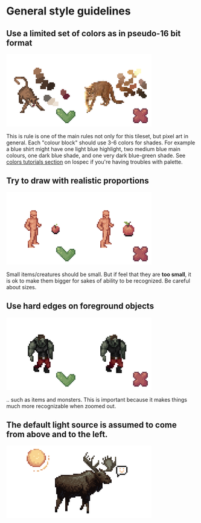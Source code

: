 # General style guidelines

## Use a limited set of colors as in pseudo-16 bit format

![colors](image/colors.png)

This is rule is one of the main rules not only for this tileset, but pixel art in general. 
Each "colour block" should use 3-6 colors for shades. For example a blue shirt might have one light blue highlight, two medium blue main colours, one dark blue shade, and one very dark blue-green shade. 
See [colors tutorials section](https://lospec.com/pixel-art-tutorials/tags/colors) on lospec if you're having troubles with palette.

## Try to draw with realistic proportions

![proportions](image/proportions.png)

Small items/creatures should be small. But if feel that they are **too small**, it is ok to make them bigger for sakes of ability to be recognized. Be careful about sizes.

## Use hard edges on foreground objects

![hard-edges](image/hard-edges.png)

.. such as items and monsters. This is important because it makes things much more recognizable when zoomed out.

## The default light source is assumed to come from above and to the left.

![sunlight](image/sunlight.png)
